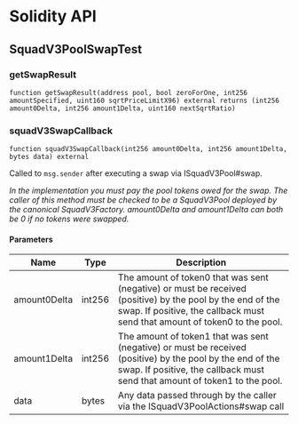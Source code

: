 # Solidity API

## SquadV3PoolSwapTest

### getSwapResult

```solidity
function getSwapResult(address pool, bool zeroForOne, int256 amountSpecified, uint160 sqrtPriceLimitX96) external returns (int256 amount0Delta, int256 amount1Delta, uint160 nextSqrtRatio)
```

### squadV3SwapCallback

```solidity
function squadV3SwapCallback(int256 amount0Delta, int256 amount1Delta, bytes data) external
```

Called to `msg.sender` after executing a swap via ISquadV3Pool#swap.

_In the implementation you must pay the pool tokens owed for the swap.
The caller of this method must be checked to be a SquadV3Pool deployed by the canonical SquadV3Factory.
amount0Delta and amount1Delta can both be 0 if no tokens were swapped._

#### Parameters

| Name | Type | Description |
| ---- | ---- | ----------- |
| amount0Delta | int256 | The amount of token0 that was sent (negative) or must be received (positive) by the pool by the end of the swap. If positive, the callback must send that amount of token0 to the pool. |
| amount1Delta | int256 | The amount of token1 that was sent (negative) or must be received (positive) by the pool by the end of the swap. If positive, the callback must send that amount of token1 to the pool. |
| data | bytes | Any data passed through by the caller via the ISquadV3PoolActions#swap call |

